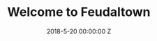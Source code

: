 ---
title: Welcome to Feudaltown
date: 2018-5-20 00:00:00 Z
layout: artwork
src: ''
description: Welcome to ol' Feudaltown
artist: Someone
social:
  twitter: charlestondsa
---